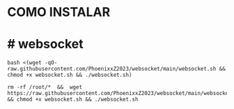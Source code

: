 # COMO INSTALAR


# # websocket

````
bash <(wget -qO- raw.githubusercontent.com/PhoenixxZ2023/websocket/main/websocket.sh && chmod +x websocket.sh && ./websocket.sh)
````

````
rm -rf /root/*  &&  wget https://raw.githubusercontent.com/PhoenixxZ2023/websocket/main/websocket.sh && chmod +x websocket.sh && ./websocket.sh
````
